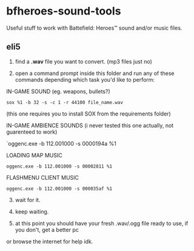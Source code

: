 # bfheroes-sound-tools
Useful stuff to work with Battefield: Heroes™ sound and/or music files.

## eli5

1. find a __.wav__ file you want to convert. (mp3 files just no)

2. open a command prompt inside this folder and run any of these commands depending which task you'd like to perform:

IN-GAME SOUND (eg. weapons, bullets?)

`sox %1 -b 32 -s -c 1 -r 44100 file_name.wav`

(this one requires you to install SOX from the requirements folder)

IN-GAME AMBIENCE SOUNDS (i never tested this one actually, not guarenteed to work)

`oggenc.exe -b 112.001000 -s 0000194a %1

LOADING MAP MUSIC

`oggenc.exe -b 112.001000 -s 00002811 %1`

FLASHMENU CLIENT MUSIC

`oggenc.exe -b 112.001000 -s 000035af %1`

3. wait for it.

4. keep waiting.

5. at this point you should have your fresh .wav/.ogg file ready to use, if you don't, get a better pc

or browse the internet for help idk.
